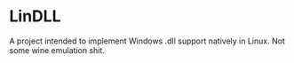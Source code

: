 # LinDLL
A project intended to implement Windows .dll support natively in Linux. Not some wine emulation shit.
